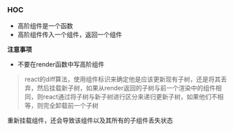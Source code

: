 ### HOC

- 高阶组件是一个函数
- 高阶组件传入一个组件，返回一个组件

**注意事项**
- 不要在render函数中写高阶组件
> react的diff算法，使用组件标识来确定他是应该更新现有子树，还是将其丢弃，然后挂载新子树，如果从render返回的子树与前一个渲染中的组件相同，则react通过将子树与新子树进行区分来递归更新子树，如果他们不相等，则完全卸载前一个子树

重新挂载组件，还会导致该组件以及其所有的子组件丢失状态
